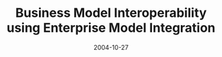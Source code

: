 ---
abstract: ''
authors:
- Harald Kühn
- Marion Murzek
- Franz Bayer
date: '2004-10-27'
featured: false
links:
- name: Publik
  url: https://publik.tuwien.ac.at/showentry.php?ID=138659&lang=1
publication_types:
- '0'
publishDate: '2004-10-27'
title: Business Model Interoperability using Enterprise Model Integration
url_pdf: http://www.big.tuwien.ac.at/research/publications/2004/1004.pdf
---